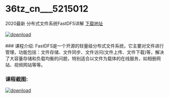 # 36tz_cn___5215012
2020最新 分布式文件系统FastDFS详解
[下载地址](http://www.36tz.cn/article/5215012 "下载地址")
<br/></br>[![download](http://36tz.cn/muke_img/2020_08_2-63-300x190.png "下载地址")](http://www.36tz.cn/article/5215012 "下载地址")
<br/></br>### 课程介绍:
FastDFS是一个开源的轻量级分布式文件系统，它主要对文件进行管理，功能包括：文件存储、文件同步、文件访问(文件上传、文件下载)等，解决了大容量存储和负载均衡的问题，特别适合以文件为载体的在线服务，如相册网站、视频网站等等。

### 课程截图:
[![download](http://36tz.cn/muke_img/2020_08_1-67.png "下载地址")](http://www.36tz.cn/article/5215012 "下载地址")
